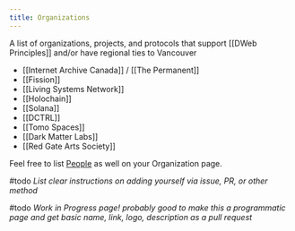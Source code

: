 ```yaml
---
title: Organizations
---
```


A list of organizations, projects, and protocols that support [[DWeb Principles]] and/or have regional ties to Vancouver

* [[Internet Archive Canada]] / [[The Permanent]]
* [[Fission]]
* [[Living Systems Network]]
* [[Holochain]]
* [[Solana]]
* [[DCTRL]]
* [[Tomo Spaces]]
* [[Dark Matter Labs]]
* [[Red Gate Arts Society]]

Feel free to list [People](/tags/Person) as well on your Organization page.

#todo _List clear instructions on adding yourself via issue, PR, or other method_

#todo  _Work in Progress page! probably good to make this a programmatic page and get basic name, link, logo, description as a pull request_